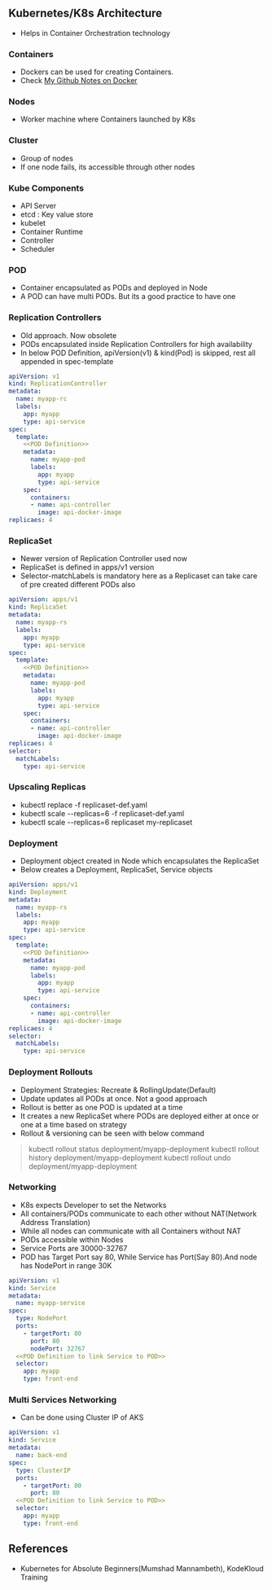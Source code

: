 ## Kubernetes/K8s Architecture
* Helps in Container Orchestration technology

### Containers
* Dockers can be used for creating Containers.
* Check [My Github Notes on Docker](https://github.com/anupama-sinha/anupama-notes/blob/master/docker.md)

### Nodes
* Worker machine where Containers launched by K8s

### Cluster
* Group of nodes
* If one node fails, its accessible through other nodes

### Kube Components
* API Server
* etcd : Key value store
* kubelet 
* Container Runtime
* Controller
* Scheduler 

### POD
* Container encapsulated as PODs and deployed in Node
* A POD can have multi PODs. But its a good practice to have one

### Replication Controllers
* Old approach. Now obsolete
* PODs encapsulated inside Replication Controllers for high availability
* In below POD Definition, apiVersion(v1) & kind(Pod) is skipped, rest all appended in spec-template

```yaml
apiVersion: v1
kind: ReplicationController
metadata:
  name: myapp-rc
  labels:
    app: myapp
    type: api-service
spec:
  template:
    <<POD Definition>>
    metadata:
      name: myapp-pod
      labels:
        app: myapp
        type: api-service
    spec:
      containers:
      - name: api-controller
        image: api-docker-image
replicaes: 4
```

### ReplicaSet
* Newer version of Replication Controller used now
* ReplicaSet is defined in apps/v1 version
* Selector-matchLabels is mandatory here as a Replicaset can take care of pre created different PODs also

```yaml
apiVersion: apps/v1
kind: ReplicaSet
metadata:
  name: myapp-rs
  labels:
    app: myapp
    type: api-service
spec:
  template:
    <<POD Definition>>
    metadata:
      name: myapp-pod
      labels:
        app: myapp
        type: api-service
    spec:
      containers:
      - name: api-controller
        image: api-docker-image
replicaes: 4
selector:
  matchLabels:
    type: api-service
```

### Upscaling Replicas
* kubectl replace -f replicaset-def.yaml
* kubectl scale --replicas=6 -f replicaset-def.yaml
* kubectl scale --replicas=6 replicaset my-replicaset

### Deployment
* Deployment object created in Node which encapsulates the ReplicaSet
* Below creates a Deployment, ReplicaSet, Service objects

```yaml
apiVersion: apps/v1
kind: Deployment
metadata:
  name: myapp-rs
  labels:
    app: myapp
    type: api-service
spec:
  template:
    <<POD Definition>>
    metadata:
      name: myapp-pod
      labels:
        app: myapp
        type: api-service
    spec:
      containers:
      - name: api-controller
        image: api-docker-image
replicaes: 4
selector:
  matchLabels:
    type: api-service
```

### Deployment Rollouts
* Deployment Strategies: Recreate & RollingUpdate(Default)
* Update updates all PODs at once. Not a good approach
* Rollout is better as one POD is updated at a time
* It creates a new ReplicaSet where PODs are deployed either at once or one at a time based on strategy
* Rollout & versioning can be seen with below command
> kubectl rollout status deployment/myapp-deployment
> kubectl rollout history deployment/myapp-deployment
> kubectl rollout undo deployment/myapp-deployment

### Networking
* K8s expects Developer to set the Networks
* All containers/PODs communicate to each other without NAT(Network Address Translation)
* While all nodes can communicate with all Containers without NAT 
* PODs accessible within Nodes
* Service Ports are 30000-32767
* POD has Target Port say 80, While Service has Port(Say 80).And node has NodePort in range 30K

```yaml
apiVersion: v1
kind: Service
metadata:
  name: myapp-service
spec:
  type: NodePort
  ports:
    - targetPort: 80
      port: 80
      nodePort: 32767
  <<POD Definition to link Service to POD>>
  selector:
    app: myapp
    type: front-end
```

### Multi Services Networking
* Can be done using Cluster IP of AKS


```yaml
apiVersion: v1
kind: Service
metadata:
  name: back-end
spec:
  type: ClusterIP
  ports:
    - targetPort: 80
      port: 80
  <<POD Definition to link Service to POD>>
  selector:
    app: myapp
    type: front-end
```

## References
* Kubernetes for Absolute Beginners(Mumshad Mannambeth), KodeKloud Training

